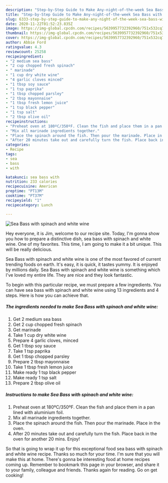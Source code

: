 ```yaml
---
description: "Step-by-Step Guide to Make Any-night-of-the-week Sea Bass with spinach and white wine"
title: "Step-by-Step Guide to Make Any-night-of-the-week Sea Bass with spinach and white wine"
slug: 6333-step-by-step-guide-to-make-any-night-of-the-week-sea-bass-with-spinach-and-white-wine
date: 2020-11-22T01:52:23.835Z
image: https://img-global.cpcdn.com/recipes/5639957732392960/751x532cq70/sea-bass-with-spinach-and-white-wine-recipe-main-photo.jpg
thumbnail: https://img-global.cpcdn.com/recipes/5639957732392960/751x532cq70/sea-bass-with-spinach-and-white-wine-recipe-main-photo.jpg
cover: https://img-global.cpcdn.com/recipes/5639957732392960/751x532cq70/sea-bass-with-spinach-and-white-wine-recipe-main-photo.jpg
author: Abbie Ford
ratingvalue: 4.3
reviewcount: 25258
recipeingredient:
- "2 medium sea bass"
- "2 cup chopped fresh spinach"
- " marinade"
- "1 cup dry white wine"
- "4 garlic cloves minced"
- "1 tbsp soy sauce"
- "1 tsp paprika"
- "1 tbsp chopped parsley"
- "2 tbsp mayonnaise"
- "1 tbsp fresh lemon juice"
- "1 tsp black pepper"
- "1 tsp salt"
- "2 tbsp olive oil"
recipeinstructions:
- "Preheat oven at 180ºC/350ºF. Clean the fish and place them in a pan lined with aluminium foil."
- "Mix all marinade ingredients together."
- "Place the spinach around the fish. Then pour the marinade. Place in the oven."
- "After 20 minutes take out and carefully turn the fish. Place back in the oven for another 20 mins. Enjoy!"
categories:
- Recipe
tags:
- sea
- bass
- with

katakunci: sea bass with 
nutrition: 233 calories
recipecuisine: American
preptime: "PT13M"
cooktime: "PT37M"
recipeyield: "1"
recipecategory: Lunch

---
```



![Sea Bass with spinach and white wine](https://img-global.cpcdn.com/recipes/5639957732392960/751x532cq70/sea-bass-with-spinach-and-white-wine-recipe-main-photo.jpg)

Hey everyone, it is Jim, welcome to our recipe site. Today, I'm gonna show you how to prepare a distinctive dish, sea bass with spinach and white wine. One of my favorites. This time, I am going to make it a bit unique. This will be really delicious.

Sea Bass with spinach and white wine is one of the most favored of current trending foods on earth. It's easy, it is quick, it tastes yummy. It is enjoyed by millions daily. Sea Bass with spinach and white wine is something which I've loved my entire life. They are nice and they look fantastic.




To begin with this particular recipe, we must prepare a few ingredients. You can have sea bass with spinach and white wine using 13 ingredients and 4 steps. Here is how you can achieve that.

<!--inarticleads1-->

##### The ingredients needed to make Sea Bass with spinach and white wine:

1. Get 2 medium sea bass
1. Get 2 cup chopped fresh spinach
1. Get  marinade
1. Take 1 cup dry white wine
1. Prepare 4 garlic cloves, minced
1. Get 1 tbsp soy sauce
1. Take 1 tsp paprika
1. Get 1 tbsp chopped parsley
1. Prepare 2 tbsp mayonnaise
1. Take 1 tbsp fresh lemon juice
1. Make ready 1 tsp black pepper
1. Make ready 1 tsp salt
1. Prepare 2 tbsp olive oil




<!--inarticleads2-->

##### Instructions to make Sea Bass with spinach and white wine:

1. Preheat oven at 180ºC/350ºF. Clean the fish and place them in a pan lined with aluminium foil.
1. Mix all marinade ingredients together.
1. Place the spinach around the fish. Then pour the marinade. Place in the oven.
1. After 20 minutes take out and carefully turn the fish. Place back in the oven for another 20 mins. Enjoy!




So that is going to wrap it up for this exceptional food sea bass with spinach and white wine recipe. Thanks so much for your time. I'm sure that you will make this at home. There's gonna be interesting food at home recipes coming up. Remember to bookmark this page in your browser, and share it to your family, colleague and friends. Thanks again for reading. Go on get cooking!
